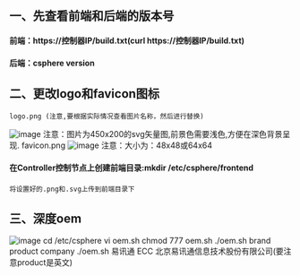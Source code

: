 ## 一、先查看前端和后端的版本号
#### 前端：https://控制器IP/build.txt(curl  https://控制器IP/build.txt)
#### 后端：csphere  version
## 二、更改logo和favicon图标
	logo.png (注意,要根据实际情况查看图片名称，然后进行替换)
![image](https://github.com/lyz-970124/work/blob/master/%E5%9B%BE%E7%89%87/logo.png)
	注意：图片为450x200的svg矢量图,前景色需要浅色,方便在深色背景呈现.
	favicon.png
![image](https://github.com/lyz-970124/work/blob/master/%E5%9B%BE%E7%89%87/favicon.png)
	注意：大小为：48x48或64x64
#### 在Controller控制节点上创建前端目录:mkdir /etc/csphere/frontend
	将设置好的.png和.svg上传到前端目录下
## 三、深度oem
![image](https://github.com/lyz-970124/work/blob/master/%E5%9B%BE%E7%89%87/%E6%B7%B1%E5%BA%A6OEM.png)
	cd /etc/csphere
	vi oem.sh
	chmod 777 oem.sh
	./oem.sh brand product company
	./oem.sh 易讯通 ECC 北京易讯通信息技术股份有限公司(要注意product是英文)

